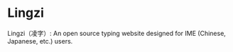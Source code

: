 # Lingzi

Lingzi（凌字）: An open source typing website designed for IME (Chinese, Japanese, etc.) users.
